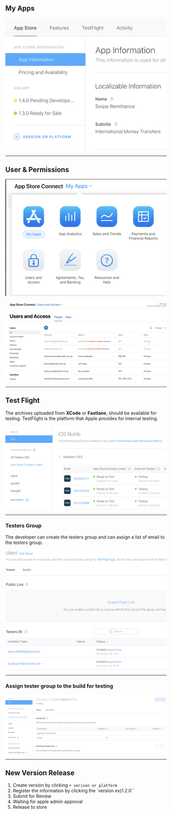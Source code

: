 ## My Apps

![Screenshot_2019-04-29_at_6.07.05_PM](uploads/816a44885fce7f27455c4f6d36349f44/Screenshot_2019-04-29_at_6.07.05_PM.png)

---

## User & Permissions

![Screenshot_2019-04-29_at_6.05.05_PM](uploads/4581ee20637a07c1051ac8299f409b20/Screenshot_2019-04-29_at_6.05.05_PM.png)

![Screenshot_2019-04-29_at_6.05.28_PM](uploads/28ad45d16959e6ba72ce9ae9409a56a4/Screenshot_2019-04-29_at_6.05.28_PM.png)

---

## Test Flight

The archives uploaded from **XCode** or **Fastlane**, should be available for testing. 
TestFlight is the platform that Apple provides for internal testing. 

![Screenshot_2019-04-29_at_6.10.08_PM](uploads/6caeb1b706d6ff3d6c10f26eb8a081dc/Screenshot_2019-04-29_at_6.10.08_PM.png)

---

### Testers Group

The developer can create the testers group and can assign a list of email to the testers group.

![Screenshot_2019-04-29_at_6.11.33_PM](uploads/8d22fb631783fefce0074377fda61c32/Screenshot_2019-04-29_at_6.11.33_PM.png)

---

### Assign tester group to the build for testing

![Screenshot_2019-04-29_at_6.12.23_PM](uploads/f5a6a28228e91f42a071ed6f9768e8bd/Screenshot_2019-04-29_at_6.12.23_PM.png)

---

## New Version Release

1. Create version by clicking ``+ verison or platform``
2. Register the information by clicking the `version ex)1.2.0``
3. Submit for Review
4. Waiting for apple admin approval
5. Release to store

